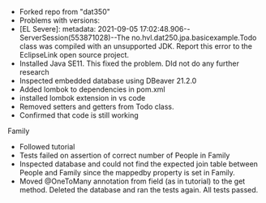 - Forked repo from "dat350"
- Problems with versions:
- [EL Severe]: metadata: 2021-09-05 17:02:48.906--ServerSession(553871028)--The no.hvl.dat250.jpa.basicexample.Todo class was compiled with an unsupported JDK. Report this error to the EclipseLink open 
source project.
- Installed Java SE11. This fixed the problem. DId not do any further research
- Inspected embedded database using DBeaver 21.2.0
- Added lombok to dependencies in pom.xml
- installed lombok extension in vs code
- Removed setters and getters from Todo class.
- Confirmed that code is still working

Family
- Followed tutorial
- Tests failed on assertion of correct number of People in Family
- Inspected database and could not find the expected join table between People and Family since the mappedby property is set in Family.
- Moved @OneToMany annotation from field (as in tutorial) to the get method. Deleted the database and ran the tests again. All tests passed.